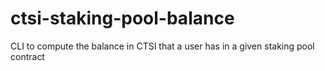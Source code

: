 # ctsi-staking-pool-balance
CLI to compute the balance in CTSI that a user has in a given staking pool contract
